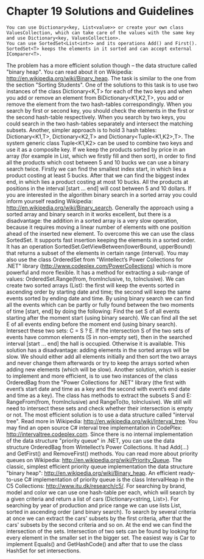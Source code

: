 # Chapter 19 Solutions and Guidelines

	You can use Dictionary<key, List<value>> or create your own class ValuesCollection, which can take care of the values with the same key and use Dictionary<key, ValuesCollection>.
	You can use SortedSet<List<int>> and its operations Add() and First(). SortedSet<T> keeps the elements in it sorted and can accept external IComparer<T>.
The problem has a more efficient solution though – the data structure called "binary heap". You can read about it on Wikipedia: http://en.wikipedia.org/wiki/Binary_heap.
	The task is similar to the one from the section "Sorting Students".
	One of the solutions to this task is to use two instances of the class Dictionary<K,T> for each of the two keys and when you add or remove an element from BiDictionary<K1,K2,T>, you add or remove the element from the two hash-tables correspondingly. When you search by first or second key, you should check the elements in the first or the second hash-table respectively. When you search by two keys, you could search in the two hash-tables separately and intersect the matching subsets.
Another, simpler approach is to hold 3 hash tables: Dictionary<K1,T>, Dictionary<K2,T> and Dictionary<Tuple<K1,K2>,T>. The system generic class Tuple<K1,K2> can be used to combine two keys and use it as a composite key.
	If we keep the products sorted by price in an array (for example in List<Product>, which we firstly fill and then sort), in order to find all the products which cost between 5 and 10 bucks we can use a binary search twice. Firstly we can find the smallest index start, in which lies a product costing at least 5 bucks. After that we can find the biggest index end, in which lies a product costing at most 10 bucks. All the products at positions in the interval [start … end] will cost between 5 and 10 dollars. If you are interested in the algorithm binary search in a sorted array you could inform yourself reading Wikipedia: http://en.wikipedia.org/wiki/Binary_search.
Generally the approach using a sorted array and binary search in it works excellent, but there is a disadvantage: the addition in a sorted array is a very slow operation, because it requires moving a linear number of elements with one position ahead of the inserted new element.
To overcome this we can use the class SortedSet<T>. It supports fast insertion keeping the elements in a sorted order. It has an operation SortedSet<T>.GetViewBetween(lowerBound, upperBound) that returns a subset of the elements in certain range (interval).
You may also use the class OrderedSet<T> from "Wintellect’s Power Collections for .NET" library (http://www.codeplex.com/PowerCollections) which is more powerful and more flexible. It has a method for extracting a sub-range of values: OrderedSet<T>.Range(from, fromInclusive, to, toInclusive).
	We can create two sorted arrays (List<Event>): the first will keep the events sorted in ascending order by starting date and time; the second will keep the same events sorted by ending date and time. By using binary search we can find all the events which can be partly or fully found between the two moments of time [start, end] by doing the following:
	Find the set S of all events starting after the moment start (using binary search).
	We can find all the set E of all events ending before the moment end (using binary search).
	Intersect these two sets: C = S ? E. If the intersection S of the two sets of events have common elements (S in non-empty set), then in the searched interval [start … end] the hall is occupied. Otherwise it is available.
This solution has a disadvantage: adding elements in the sorted arrays will be slow. We should either add all elements initially and then sort the two arrays and never change them afterwards or try to keep the arrays sorted when adding new elements (which will be slow).
Another solution, which is easier to implement and more efficient, is to use two instances of the class OrderedBag<T> from the "Power Collections for .NET" library (the first with event’s start date and time as a key and the second with event’s end date and time as a key). The class has methods to extract the subsets S and E: RangeFrom(from, fromInclusive) and RangeTo(to, toInclusive). We still will need to intersect these sets and check whether their intersection is empty or not.
The most efficient solution is to use a data structure called "interval tree". Read more in Wikipedia: http://en.wikipedia.org/wiki/Interval_tree. You may find an open source C# interval tree implementation in CodePlex: http://intervaltree.codeplex.com.
	Since there is no internal implementation of the data structure "priority queue" in .NET, you can use the data structure OrderedBag<T> from Wintellect’s Power Collections. It had Add(…) and GetFirst() and RemoveFirst() methods. You can read more about priority queues on Wikipedia: http://en.wikipedia.org/wiki/Priority_Queue.
The classic, simplest efficient priority queue implementation the data structure "binary heap": http://en.wikipedia.org/wiki/Binary_heap.
An efficient ready-to-use C# implementation of priority queue is the class IntervalHeap<T> in the C5 Collections: http://www.itu.dk/research/c5/.
	For searching by brand, model and color we can use one hash-table per each, which will search by a given criteria and return a list of cars (Dictionary<string, List<Car>>).
For searching by year of production and price range we can use lists List<Car>, sorted in ascending order (and binary search).
To search by several criteria at once we can extract the cars' subsets by the first criteria, after that the cars' subsets by the second criteria and so on. At the end we can find the intersection of the sets. Intersection of two sets can be found by looking for every element in the smaller set in the bigger set. The easiest way is Car to implement Equals() and GetHashCode() and after that to use the class HashSet<Car> for set intersections.